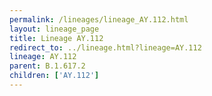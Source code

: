 ```yaml
---
permalink: /lineages/lineage_AY.112.html
layout: lineage_page
title: Lineage AY.112
redirect_to: ../lineage.html?lineage=AY.112
lineage: AY.112
parent: B.1.617.2
children: ['AY.112']
---
```


